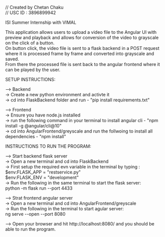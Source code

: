 // Created by Chetan Chaku  
// USC ID : 3896899942  
  
ISI Summer Internship with VIMAL  
  
This application allows users to upload a video file to the Angular UI with preview and playback and allows for conversion of the video to grayscale on the click of a button.  
On button click, the video file is sent to a flask backend in a POST request where it is processed frame by frame and converted into grayscale and saved.  
From there the processed file is sent back to the angular frontend where it can be played by the user.  
  
  
SETUP INSTRUCTIONS:  
  
--> Backend  
-> Create a new python environment and activte it  
-> cd into FlaskBackend folder and run - "pip install requirements.txt"  
  
--> Frontend   
-> Ensure you have node.js installed  
-> run the following command in your terminal to install angular cli - "npm install -g @angular/cli@10"  
-> cd into AngularFrontend/greyscale and run the follwoing to install all dependencies - "npm install"  
  
  
  
INSTRUCTIONS TO RUN THE PROGRAM:  
  
--> Start backend flask server  
    -> Open a new terminal and cd into FlaskBackend  
    -> First setup the required evn variable in the terminal by typing :   
        $env:FLASK_APP = "restservice.py"  
        $env:FLASK_ENV = "development"  
    -> Run the following in the same terminal to start the flask server:  
        python -m flask run --port 4433  
  
--> Strat frontend angular server  
    -> Open a new terminal and cd into AngularFrontend/greyscale  
    -> Run the following in the terminal to start agular server:  
        ng serve --open --port 8080  
  
--> Open your browser and hit http://localhost:8080/ and you should be able to run the program.  
